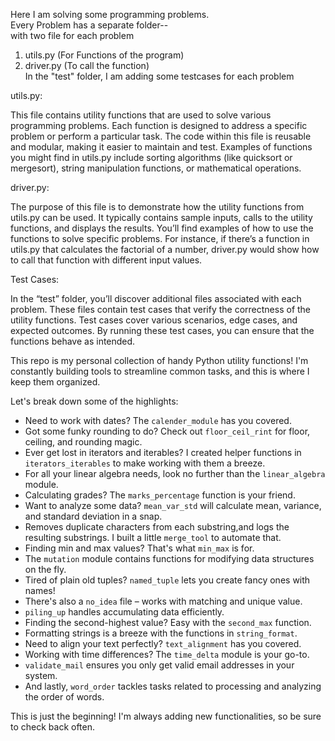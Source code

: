 Here I am solving some programming problems. </br>
Every Problem has a separate folder-- </br>
with two file for each problem </br>
1. utils.py (For Functions of the program)
2. driver.py (To call the function) </br>
In the "test" folder, I am adding some testcases for each problem</br>

utils.py:

This file contains utility functions that are used to solve various programming problems.
Each function is designed to address a specific problem or perform a particular task.
The code within this file is reusable and modular, making it easier to maintain and test.
Examples of functions you might find in utils.py include sorting algorithms (like quicksort or mergesort), string manipulation functions, or mathematical operations.

driver.py:

The purpose of this file is to demonstrate how the utility functions from utils.py can be used.
It typically contains sample inputs, calls to the utility functions, and displays the results.
You’ll find examples of how to use the functions to solve specific problems.
For instance, if there’s a function in utils.py that calculates the factorial of a number, driver.py would show how to call that function with different input values.

Test Cases:

In the “test” folder, you’ll discover additional files associated with each problem.
These files contain test cases that verify the correctness of the utility functions.
Test cases cover various scenarios, edge cases, and expected outcomes.
By running these test cases, you can ensure that the functions behave as intended.

This repo is my personal collection of handy Python utility functions! I'm constantly building tools to streamline common tasks, and this is where I keep them organized.

Let's break down some of the highlights:

* Need to work with dates? The `calender_module` has you covered.
* Got some funky rounding to do? Check out `floor_ceil_rint` for floor, ceiling, and rounding magic.
* Ever get lost in iterators and iterables?  I created helper functions in `iterators_iterables` to make working with them a breeze.
* For all your linear algebra needs, look no further than the `linear_algebra` module. 
* Calculating grades? The `marks_percentage` function is your friend.
* Want to analyze some data? `mean_var_std` will calculate mean, variance, and standard deviation in a snap.
* Removes duplicate characters from each substring,and logs the resulting substrings. I built a little `merge_tool` to automate that.
* Finding min and max values? That's what `min_max` is for.
* The `mutation` module contains functions for modifying data structures on the fly.
* Tired of plain old tuples? `named_tuple` lets you create fancy ones with names!
* There's also a `no_idea` file – works with matching and unique value. 
* `piling_up` handles accumulating data efficiently.
* Finding the second-highest value? Easy with the `second_max` function.
* Formatting strings is a breeze with the functions in `string_format`.
* Need to align your text perfectly? `text_alignment` has you covered.
* Working with time differences? The `time_delta` module is your go-to.
*  `validate_mail` ensures you only get valid email addresses in your system.
* And lastly, `word_order` tackles tasks related to processing and analyzing the order of words.

This is just the beginning!  I'm always adding new functionalities, so be sure to check back often. 